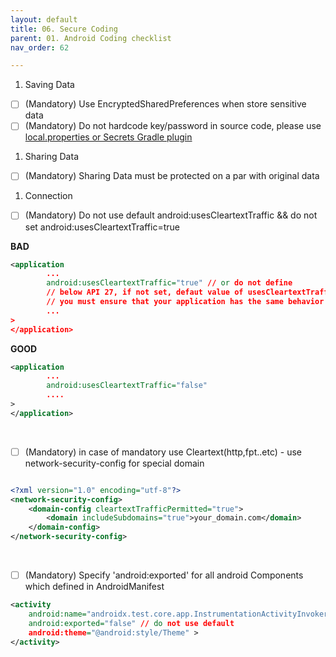 ```yaml
---
layout: default
title: 06. Secure Coding
parent: 01. Android Coding checklist
nav_order: 62

---
```


1. Saving Data
- [ ] (Mandatory) Use EncryptedSharedPreferences when store sensitive data
- [ ] (Mandatory) Do not hardcode key/password in source code, please use [local.properties or Secrets Gradle plugin](https://developers.google.com/maps/documentation/places/android-sdk/secrets-gradle-plugin)

1. Sharing Data
- [ ] (Mandatory) Sharing Data must be protected on a par with original data

1. Connection
- [ ] (Mandatory) Do not use default android:usesCleartextTraffic && do not set android:usesCleartextTraffic=true

__BAD__
```xml
<application
        ...
        android:usesCleartextTraffic="true" // or do not define
        // below API 27, if not set, defaut value of usesCleartextTraffic is true
        // you must ensure that your application has the same behavior for all API level
        ...
>
</application>
```
__GOOD__
```xml
<application
        ...
        android:usesCleartextTraffic="false" 
        ....
>
</application>
```

<br />

- [ ] (Mandatory) in case of mandatory use Cleartext(http,fpt..etc) - use network-security-config for special domain

```xml

<?xml version="1.0" encoding="utf-8"?>
<network-security-config>
    <domain-config cleartextTrafficPermitted="true">
        <domain includeSubdomains="true">your_domain.com</domain>
    </domain-config>
</network-security-config>

```

<br />

- [ ] (Mandatory) Specify 'android:exported'  for all android Components which defined in AndroidManifest

```xml
<activity
    android:name="androidx.test.core.app.InstrumentationActivityInvoker$BootstrapActivity"
    android:exported="false" // do not use default
    android:theme="@android:style/Theme" >
</activity>
```

<br />
